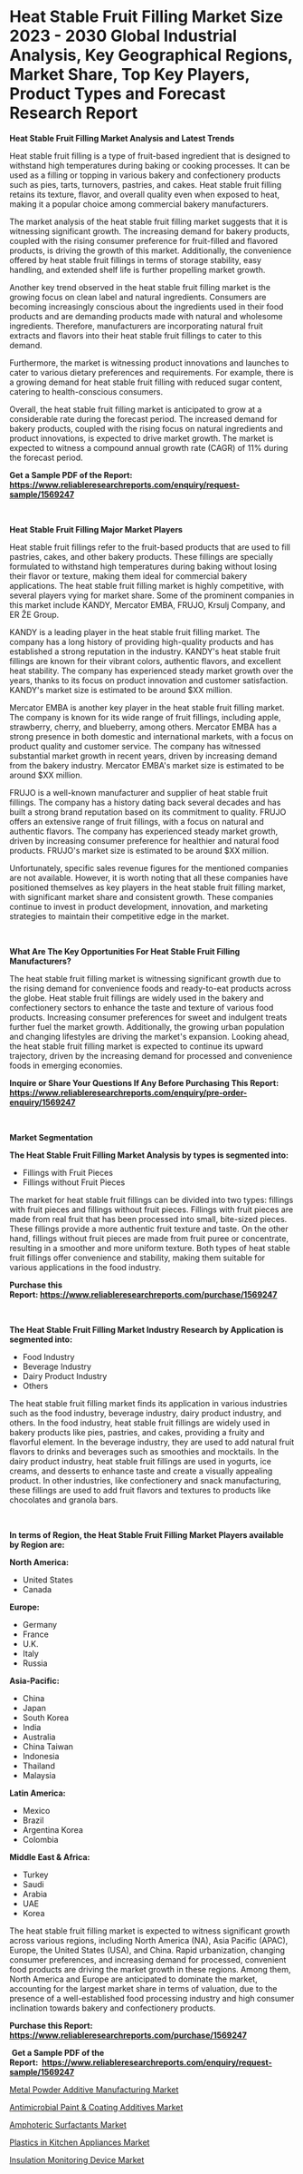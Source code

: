 <p><h1>Heat Stable Fruit Filling Market Size 2023 - 2030 Global Industrial Analysis, Key Geographical Regions, Market Share, Top Key Players, Product Types and Forecast Research Report</h1></p><p><strong>Heat Stable Fruit Filling Market Analysis and Latest Trends</strong></p>
<p><p>Heat stable fruit filling is a type of fruit-based ingredient that is designed to withstand high temperatures during baking or cooking processes. It can be used as a filling or topping in various bakery and confectionery products such as pies, tarts, turnovers, pastries, and cakes. Heat stable fruit filling retains its texture, flavor, and overall quality even when exposed to heat, making it a popular choice among commercial bakery manufacturers.</p><p>The market analysis of the heat stable fruit filling market suggests that it is witnessing significant growth. The increasing demand for bakery products, coupled with the rising consumer preference for fruit-filled and flavored products, is driving the growth of this market. Additionally, the convenience offered by heat stable fruit fillings in terms of storage stability, easy handling, and extended shelf life is further propelling market growth.</p><p>Another key trend observed in the heat stable fruit filling market is the growing focus on clean label and natural ingredients. Consumers are becoming increasingly conscious about the ingredients used in their food products and are demanding products made with natural and wholesome ingredients. Therefore, manufacturers are incorporating natural fruit extracts and flavors into their heat stable fruit fillings to cater to this demand.</p><p>Furthermore, the market is witnessing product innovations and launches to cater to various dietary preferences and requirements. For example, there is a growing demand for heat stable fruit filling with reduced sugar content, catering to health-conscious consumers.</p><p>Overall, the heat stable fruit filling market is anticipated to grow at a considerable rate during the forecast period. The increased demand for bakery products, coupled with the rising focus on natural ingredients and product innovations, is expected to drive market growth. The market is expected to witness a compound annual growth rate (CAGR) of 11% during the forecast period.</p></p>
<p><strong>Get a Sample PDF of the Report:&nbsp; <a href="https://www.reliableresearchreports.com/enquiry/request-sample/1569247">https://www.reliableresearchreports.com/enquiry/request-sample/1569247</a></strong></p>
<p>&nbsp;</p>
<p><strong>Heat Stable Fruit Filling Major Market Players</strong></p>
<p><p>Heat stable fruit fillings refer to the fruit-based products that are used to fill pastries, cakes, and other bakery products. These fillings are specially formulated to withstand high temperatures during baking without losing their flavor or texture, making them ideal for commercial bakery applications. The heat stable fruit filling market is highly competitive, with several players vying for market share. Some of the prominent companies in this market include KANDY, Mercator EMBA, FRUJO, Krsulj Company, and ER ŽE Group.</p><p>KANDY is a leading player in the heat stable fruit filling market. The company has a long history of providing high-quality products and has established a strong reputation in the industry. KANDY's heat stable fruit fillings are known for their vibrant colors, authentic flavors, and excellent heat stability. The company has experienced steady market growth over the years, thanks to its focus on product innovation and customer satisfaction. KANDY's market size is estimated to be around $XX million.</p><p>Mercator EMBA is another key player in the heat stable fruit filling market. The company is known for its wide range of fruit fillings, including apple, strawberry, cherry, and blueberry, among others. Mercator EMBA has a strong presence in both domestic and international markets, with a focus on product quality and customer service. The company has witnessed substantial market growth in recent years, driven by increasing demand from the bakery industry. Mercator EMBA's market size is estimated to be around $XX million.</p><p>FRUJO is a well-known manufacturer and supplier of heat stable fruit fillings. The company has a history dating back several decades and has built a strong brand reputation based on its commitment to quality. FRUJO offers an extensive range of fruit fillings, with a focus on natural and authentic flavors. The company has experienced steady market growth, driven by increasing consumer preference for healthier and natural food products. FRUJO's market size is estimated to be around $XX million.</p><p>Unfortunately, specific sales revenue figures for the mentioned companies are not available. However, it is worth noting that all these companies have positioned themselves as key players in the heat stable fruit filling market, with significant market share and consistent growth. These companies continue to invest in product development, innovation, and marketing strategies to maintain their competitive edge in the market.</p></p>
<p>&nbsp;</p>
<p><strong>What Are The Key Opportunities For Heat Stable Fruit Filling Manufacturers?</strong></p>
<p><p>The heat stable fruit filling market is witnessing significant growth due to the rising demand for convenience foods and ready-to-eat products across the globe. Heat stable fruit fillings are widely used in the bakery and confectionery sectors to enhance the taste and texture of various food products. Increasing consumer preferences for sweet and indulgent treats further fuel the market growth. Additionally, the growing urban population and changing lifestyles are driving the market's expansion. Looking ahead, the heat stable fruit filling market is expected to continue its upward trajectory, driven by the increasing demand for processed and convenience foods in emerging economies.</p></p>
<p><strong>Inquire or Share Your Questions If Any Before Purchasing This Report: <a href="https://www.reliableresearchreports.com/enquiry/pre-order-enquiry/1569247">https://www.reliableresearchreports.com/enquiry/pre-order-enquiry/1569247</a></strong></p>
<p>&nbsp;</p>
<p><strong>Market Segmentation</strong></p>
<p><strong>The Heat Stable Fruit Filling Market Analysis by types is segmented into:</strong></p>
<p><ul><li>Fillings with Fruit Pieces</li><li>Fillings without Fruit Pieces</li></ul></p>
<p><p>The market for heat stable fruit fillings can be divided into two types: fillings with fruit pieces and fillings without fruit pieces. Fillings with fruit pieces are made from real fruit that has been processed into small, bite-sized pieces. These fillings provide a more authentic fruit texture and taste. On the other hand, fillings without fruit pieces are made from fruit puree or concentrate, resulting in a smoother and more uniform texture. Both types of heat stable fruit fillings offer convenience and stability, making them suitable for various applications in the food industry.</p></p>
<p><strong>Purchase this Report:&nbsp;<a href="https://www.reliableresearchreports.com/purchase/1569247">https://www.reliableresearchreports.com/purchase/1569247</a></strong></p>
<p>&nbsp;</p>
<p><strong>The Heat Stable Fruit Filling Market Industry Research by Application is segmented into:</strong></p>
<p><ul><li>Food Industry</li><li>Beverage Industry</li><li>Dairy Product Industry</li><li>Others</li></ul></p>
<p><p>The heat stable fruit filling market finds its application in various industries such as the food industry, beverage industry, dairy product industry, and others. In the food industry, heat stable fruit fillings are widely used in bakery products like pies, pastries, and cakes, providing a fruity and flavorful element. In the beverage industry, they are used to add natural fruit flavors to drinks and beverages such as smoothies and mocktails. In the dairy product industry, heat stable fruit fillings are used in yogurts, ice creams, and desserts to enhance taste and create a visually appealing product. In other industries, like confectionery and snack manufacturing, these fillings are used to add fruit flavors and textures to products like chocolates and granola bars.</p></p>
<p>&nbsp;</p>
<p><strong>In terms of Region, the Heat Stable Fruit Filling Market Players available by Region are:</strong></p>
<p>
    <p> <strong> North America: </strong>
        <ul>
            <li>United States</li>
            <li>Canada</li>
        </ul>
        </p> 
    <p> <strong> Europe: </strong>
        <ul>
            <li>Germany</li>
            <li>France</li>
            <li>U.K.</li>
            <li>Italy</li>
            <li>Russia</li>
        </ul>
        </p> 
    <p> <strong> Asia-Pacific: </strong>
        <ul>
            <li>China</li>
            <li>Japan</li>
            <li>South Korea</li>
            <li>India</li>
            <li>Australia</li>
            <li>China Taiwan</li>
            <li>Indonesia</li>
            <li>Thailand</li>
            <li>Malaysia</li>
        </ul>
        </p> 
    <p> <strong> Latin America: </strong>
        <ul>
            <li>Mexico</li>
            <li>Brazil</li>
            <li>Argentina Korea</li>
            <li>Colombia</li>
        </ul>
        </p> 
    <p> <strong> Middle East & Africa: </strong>
        <ul>
            <li>Turkey</li>
            <li>Saudi</li>
            <li>Arabia</li>
            <li>UAE</li>
            <li>Korea</li>
        </ul>
    </p>
    </p>
<p><p>The heat stable fruit filling market is expected to witness significant growth across various regions, including North America (NA), Asia Pacific (APAC), Europe, the United States (USA), and China. Rapid urbanization, changing consumer preferences, and increasing demand for processed, convenient food products are driving the market growth in these regions. Among them, North America and Europe are anticipated to dominate the market, accounting for the largest market share in terms of valuation, due to the presence of a well-established food processing industry and high consumer inclination towards bakery and confectionery products.</p></p>
<p><strong>Purchase this Report: <a href="https://www.reliableresearchreports.com/purchase/1569247">https://www.reliableresearchreports.com/purchase/1569247</a></strong></p>
<p>&nbsp;<strong>Get a Sample PDF of the Report:&nbsp;&nbsp;<a href="https://www.reliableresearchreports.com/enquiry/request-sample/1569247">https://www.reliableresearchreports.com/enquiry/request-sample/1569247</a></strong></p>
<p><strong></strong></p>
<p><p><a href="https://github.com/RickHolmes3/Market-Research-Report-List-1/blob/main/metal-powder-additive-manufacturing-market.md">Metal Powder Additive Manufacturing Market</a></p><p><a href="https://www.linkedin.com/pulse/decoding-antimicrobial-paint-amp-coating-additives/">Antimicrobial Paint & Coating Additives Market</a></p><p><a href="https://medium.com/@linabernier/amphoteric-surfactants-market-report-reveals-the-latest-trends-and-growth-opportunities-of-this-3bdfb3fc3178">Amphoteric Surfactants Market</a></p><p><a href="https://www.linkedin.com/pulse/plastics-kitchen-appliances-market-size-2023-2030-global/">Plastics in Kitchen Appliances Market</a></p><p><a href="https://medium.com/@twiladurgan/insulation-monitoring-device-market-focuses-on-market-share-size-and-projected-forecast-till-2030-05e2ebc99e8b">Insulation Monitoring Device Market</a></p></p>